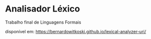 # Analisador Léxico
Trabalho final de Linguagens Formais

disponível em:
https://bernardowitkoski.github.io/lexical-analyzer-uri/
